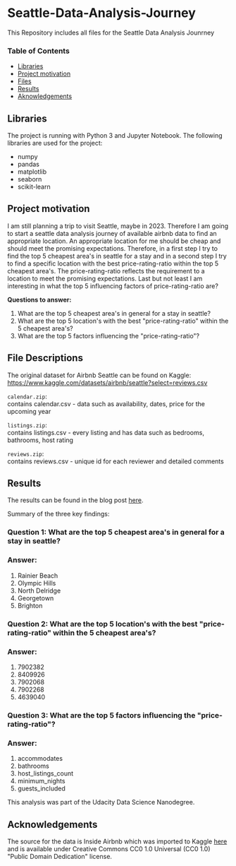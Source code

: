 # Seattle-Data-Analysis-Journey
This Repository includes all files for the Seattle Data Analysis Jounrney

### Table of Contents

- [Libraries](#libraries)
- [Project motivation](#motivation)
- [Files](#files)
- [Results](#results)
- [Aknowledgements](#acknowledgements)

## Libraries<a name="libraries"></a>

The project is running with Python 3 and Jupyter Notebook.
The following libraries are used for the project:
- numpy
- pandas
- matplotlib 
- seaborn
- scikit-learn

## Project motivation <a name="motivation"></a>

I am still planning a trip to visit Seattle, maybe in 2023. Therefore I am going to start a seattle data analysis journey of available airbnb data to find an appropriate location. An appropriate location for me should be cheap and should meet the promising expectations. Therefore, in a first step I try to find the top 5 cheapest area's in seattle for a stay and in a second step I try to find a specific location with the best price-rating-ratio within the top 5 cheapest area's. The price-rating-ratio reflects the requirement to a location to meet the promising expectations. Last but not least I am interesting in what the top 5 influencing factors of price-rating-ratio are?

**Questions to answer:**   
1. What are the top 5 cheapest area's in general for a stay in seattle?
2. What are the top 5 location's with the best "price-rating-ratio" within the 5 cheapest area's?
3. What are the top 5 factors influencing the "price-rating-ratio"?


## File Descriptions<a name="description"></a>

The original dataset for Airbnb Seattle can be found on Kaggle: https://www.kaggle.com/datasets/airbnb/seattle?select=reviews.csv

`calendar.zip`:  
contains calendar.csv - data such as availability, dates, price for the upcoming year

`listings.zip`:  
contains listings.csv - every listing and has data such as bedrooms, bathrooms, host rating

`reviews.zip`:  
contains reviews.csv - unique id for each reviewer and detailed comments


## Results <a name="results"></a>

The results can be found in the blog post [here](https://www.kaggle.com/code/andreasschoch/seattle-data-analysis-journey-of-airbnb-data).

Summary of the three key findings:  

### Question 1: What are the top 5 cheapest area's in general for a stay in seattle?
### Answer:
1. Rainier Beach
2. Olympic Hills
3. North Delridge
4. Georgetown
5. Brighton

### Question 2: What are the top 5 location's with the best "price-rating-ratio" within the 5 cheapest area's?
### Answer:
1. 7902382
2. 8409926
3. 7902068
4. 7902268
5. 4639040

### Question 3: What are the top 5 factors influencing the "price-rating-ratio"?
### Answer:
1. accommodates
2. bathrooms
3. host_listings_count
4. minimum_nights
5. guests_included

This analysis was part of the Udacity Data Science Nanodegree.   

## Acknowledgements <a name="acknowledgements"></a>

The source for the data is Inside Airbnb which was imported to Kaggle [here](https://www.kaggle.com/datasets/airbnb/seattle) and is available under Creative Commons CC0 1.0 Universal (CC0 1.0) "Public Domain Dedication" license.
